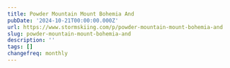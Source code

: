 ```yaml
---
title: Powder Mountain Mount Bohemia And
pubDate: '2024-10-21T00:00:00.000Z'
url: https://www.stormskiing.com/p/powder-mountain-mount-bohemia-and
slug: powder-mountain-mount-bohemia-and
description: ''
tags: []
changefreq: monthly
---
```


<!-- Add post content below -->
